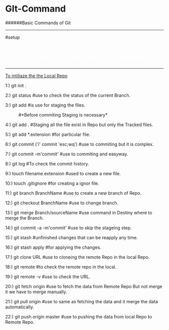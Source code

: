 # GIt-Command
######Basic Commands of Git
<HR>
<html>
#setup

<font color="white" face="Lucida Handwriting">
<h1 align="center">BASIC CODES OF GIT BASH </h1>
</font>

<HR>

[To intiliaze the the Local Repo](#To-intiliaze-the-the-Local-Repo)

<p>1:) git init  .</p> 

<p>2:) git status #use to check the status of the current Branch.</p>

<p>3:) git add #is use for staging the files. </p>
         
   <p>&emsp;&emsp;&emsp;#*Before commiting Staging is necessary*</p>

<p>4:) git add . #Staging all the file exist in Repo but only the Tracked files. </p>

<p>5:) git add *.extension #for particular file.</p>
 
<p>6:) git commit ('i' commit 'esc;wq') #use to commiting but it is complex.</p>

<p>7:) git commit -m'commit' #use to commiting and easyway.</p>

<p>8:) git log #To check the commit history.</p>

<p>9:) touch filename.extension #used to create a new file.</p>

<p>10:) touch .gitignore #for creating a ignor file. </p>

<p>11:) git branch BranchName #use to create a new branch of Repo.</p>

<p>12:) git checkout BranchName #use to change branch.</p>

<p>13:) git merge Branch/sourceName  #use command in Destiny where to merge the Branch.</p>

<p>14:) git commit -a -m'commit'  #use to skip the stageing step.</p>

<p>15:) git stash #unfinished changes that can be reapply any time.</p>

<p>16:) git stash apply #for applying the changes.</p>

<p>17:) git clone URL #use to cloneing the remote Repo in the local Repo.</p>

<p>18:) git remote #to check the remote repo in the local. </p>

<p>19:) git remote -v #use to check the URL.</p>

<p>20:) git fetch origin #use to fetch the data from Remote Repo But not merge it we have to merge manually.</p>

<p>21:) git pull origin #use to same as fetching the data and it merge the data automatically.  </p>

<p>22:) git push origin master #use to pushing the data from local Repo to Remote Repo.</p>

</body>
</html>